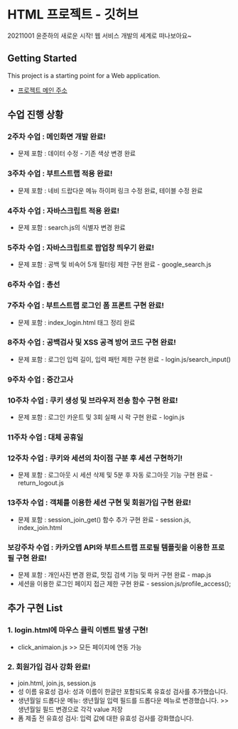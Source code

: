 # HTML 프로젝트 - 깃허브

20211001 윤준하의 새로운 시작! 웹 서비스 개발의 세계로 떠나보아요~

## Getting Started

This project is a starting point for a Web application.

- [프로젝트 메인 주소](https://github.com/YJlang/WEB_MAIN_20211001)

## 수업 진행 상황

### 2주차 수업 : 메인화면 개발 완료!
- 문제 포함 : 데이터 수정 - 기존 색상 변경 완료

### 3주차 수업 : 부트스트랩 적용 완료!
- 문제 포함 : 네비 드랍다운 메뉴 하이퍼 링크 수정 완료, 테이블 수정 완료

### 4주차 수업 : 자바스크립트 적용 완료!
- 문제 포함 : search.js의 식별자 변경 완료

### 5주차 수업 : 자바스크립트로 팝업창 띄우기 완료!
- 문제 포함 : 공백 및 비속어 5개 필터링 제한 구현 완료 - google_search.js

### 6주차 수업 : 총선

### 7주차 수업 : 부트스트랩 로그인 폼 프론트 구현 완료!
- 문제 포함 : index_login.html <head>태그 정리 완료

### 8주차 수업 : 공백검사 및 XSS 공격 방어 코드 구현 완료!
- 문제 포함 : 로그인 입력 길이, 입력 패턴 제한 구현 완료 - login.js/search_input()

### 9주차 수업 : 중간고사

### 10주차 수업 : 쿠키 생성 및 브라우저 전송 함수 구현 완료!
- 문제 포함 : 로그인 카운트 및 3회 실패 시 락 구현 완료 - login.js

### 11주차 수업 : 대체 공휴일

### 12주차 수업 : 쿠키와 세션의 차이점 구분 후 세션 구현하기!
- 문제 포함 : 로그아웃 시 세션 삭제 및 5분 후 자동 로그아웃 기능 구현 완료 - return_logout.js

### 13주차 수업 : 객체를 이용한 세션 구현 및 회원가입 구현 완료!
- 문제 포함 : session_join_get() 함수 추가 구현 완료 - session.js, index_join.html

### 보강주차 수업 : 카카오맵 API와 부트스트랩 프로필 템플릿을 이용한 프로필 구현 완료!
- 문제 포함 : 개인사진 변경 완료, 맛집 검색 기능 및 마커 구현 완료 - map.js
- 세션을 이용한 로그인 페이지 접근 제한 구현 완료 - session.js/profile_access();

## 추가 구현 List

### 1. login.html에 마우스 클릭 이벤트 발생 구현!
- click_animaion.js >> 모든 페이지에 연동 가능

### 2. 회원가입 검사 강화 완료!
- join.html, join.js, session.js
- 성 이름 유효성 검사: 성과 이름이 한글만 포함되도록 유효성 검사를 추가했습니다.
- 생년월일 드롭다운 메뉴: 생년월일 입력 필드를 드롭다운 메뉴로 변경했습니다. >> 생년월일 필드 변경으로 각각 value 저장
- 폼 제출 전 유효성 검사: 입력 값에 대한 유효성 검사를 강화했습니다.
